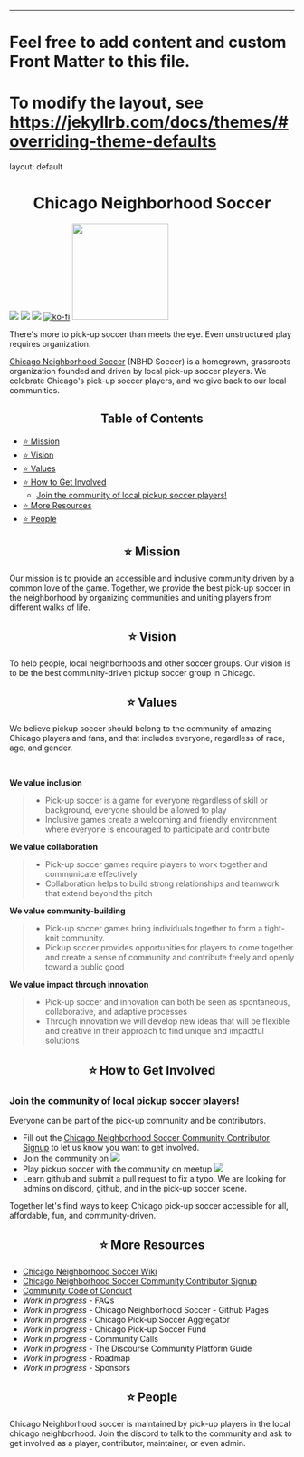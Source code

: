 ---
# Feel free to add content and custom Front Matter to this file.
# To modify the layout, see https://jekyllrb.com/docs/themes/#overriding-theme-defaults

layout: default

<h1 align="center"> Chicago Neighborhood Soccer </h1>

[<img src="https://img.shields.io/badge/Instagram-E4405F?style=for-the-badge&logo=instagram&logoColor=white">](https://www.instagram.com/nbhdsoccer/?hl=en) [<img src="https://img.shields.io/badge/YouTube-FF0000?style=for-the-badge&logo=youtube&logoColor=white">](https://www.youtube.com/@chicagoneighborhoodsoccer4644) [<img src="https://img.shields.io/badge/Discord-5865F2?style=for-the-badge&logo=discord&logoColor=white">](https://discord.com/invite/rhfCzz3Gfj) [![ko-fi](https://ko-fi.com/img/githubbutton_sm.svg)](https://ko-fi.com/S6S1IIQEH) [<img src="https://img.shields.io/badge/RSVP%20to%20Play-MEETUP-blue" width=170px>](https://www.meetup.com/nbhdsoccer) 

There's more to pick-up soccer than meets the eye. Even unstructured play requires organization. 

[Chicago Neighborhood Soccer](https://github.com/OpenFutbol/chicago-neighborhood-soccer/wiki) (NBHD Soccer) is a homegrown, grassroots organization founded and driven by local pick-up soccer players. We celebrate Chicago's pick-up soccer players, and we give back to our local communities.




 <h2 align="center"> Table of Contents </h2>

- [⭐️ Mission](#---mission)
- [⭐️ Vision](#---vision)
- [⭐️ Values](#---values)
- [⭐️ How to Get Involved](#---how-to-get-involved)
  * [Join the community of local pickup soccer players!](#join-the-community-of-local-pickup-soccer-players-)
- [⭐️ More Resources](#---more-resources)
- [⭐️ People](#---people)



<h2 align ="center"> ⭐️ Mission </h2>
Our mission is to provide an accessible and inclusive community driven by a common love of the game. Together, we provide the best pick-up soccer in the neighborhood by organizing communities and uniting players from different walks of life. 

<h2 align ="center"> ⭐️ Vision </h2>
To help people, local neighborhoods and other soccer groups. Our vision is to be the best community-driven pickup soccer group in Chicago.
  

<h2 align ="center"> ⭐️ Values </h2>
We believe pickup soccer should belong to the community of amazing Chicago players and fans, and that includes everyone, regardless of race, age, and gender.
<p></br>

**We value inclusion**
> - Pick-up soccer is a game for everyone regardless of skill or background, everyone should be allowed to play
> - Inclusive games create a welcoming and friendly environment where everyone is encouraged to participate and contribute

**We value collaboration**
> - Pick-up soccer games require players to work together and communicate effectively
> - Collaboration helps to build strong relationships and teamwork that extend beyond the pitch

**We value community-building**
> - Pick-up soccer games bring individuals together to form a tight-knit community.
> - Pickup soccer provides opportunities for players to come together and create a sense of community and contribute freely and openly toward a public good

**We value impact through innovation**
> - Pick-up soccer and innovation can both be seen as spontaneous, collaborative, and adaptive processes
> - Through innovation we will develop new ideas that will be flexible and creative in their approach to find unique and impactful solutions

<h2 align ="center"> ⭐️ How to Get Involved </h2>

### Join the community of local pickup soccer players!

Everyone can be part of the pick-up community and be contributors.  
- Fill out the [Chicago Neighborhood Soccer Community Contributor Signup](https://docs.google.com/forms/d/18c6h3QUnWgfAu97f5767hQNEqfUNeE8Fwv5MiS8mGdk/viewform?edit_requested=true) to let us know you want to get involved. 
- Join the community on [<img src="https://img.shields.io/badge/Discord-5865F2?style=for-the-badge&logo=discord&logoColor=white">](https://discord.com/invite/rhfCzz3Gfj)
- Play pickup soccer with the community on meetup [<img src="https://img.shields.io/badge/RSVP%20to%20Play-MEETUP-blue">](https://www.meetup.com/nbhdsoccer) 
- Learn github and submit a pull request to fix a typo.  We are looking for admins on discord, github, and in the pick-up soccer scene. 


Together let's find ways to keep Chicago pick-up soccer accessible for all, affordable, fun, and community-driven.

<h2 align ="center"> ⭐️ More Resources </h2>

- [Chicago Neighborhood Soccer Wiki](https://github.com/OpenFutbol/chicago-neighborhood-soccer/wiki)
- [Chicago Neighborhood Soccer Community Contributor Signup](https://docs.google.com/forms/d/18c6h3QUnWgfAu97f5767hQNEqfUNeE8Fwv5MiS8mGdk/viewform?edit_requested=true)
- [Community Code of Conduct](https://github.com/OpenFutbol/chicago-neighborhood-soccer/blob/main/CODE_OF_CONDUCT.md)
- *Work in progress* - FAQs
- *Work in progress* - Chicago Neighborhood Soccer - Github Pages
- *Work in progress* - Chicago Pick-up Soccer Aggregator 
- *Work in progress* - Chicago Pick-up Soccer Fund
- *Work in progress* - Community Calls
- *Work in progress* - The Discourse Community Platform Guide
- *Work in progress* - Roadmap  
- *Work in progress* - Sponsors

<h2 align ="center"> ⭐️ People </h2>
Chicago Neighborhood soccer is maintained by pick-up players in the local chicago neighborhood. Join the discord to talk to the community and ask to get involved as a player, contributor, maintainer, or even admin.
